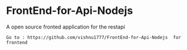 # FrontEnd-for-Api-Nodejs
A open source fronted application for the restapi 


```
Go to : https://github.com/vishnu1777/FrontEnd-for-Api-Nodejs  for frontend 

```
